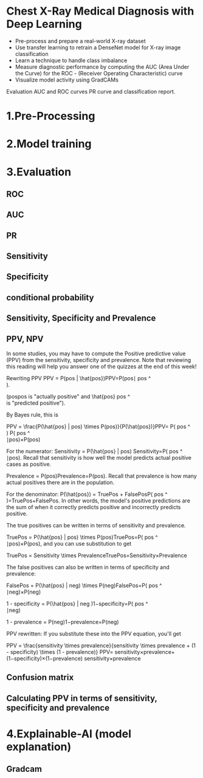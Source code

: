 # Chest X-Ray Medical Diagnosis with Deep Learning

- Pre-process and prepare a real-world X-ray dataset
- Use transfer learning to retrain a DenseNet model for X-ray image classification
- Learn a technique to handle class imbalance
- Measure diagnostic performance by computing the AUC (Area Under the Curve) for the ROC - (Receiver Operating Characteristic) curve
- Visualize model activity using GradCAMs


Evaluation
AUC and ROC curves PR curve and classification report.

# 1.Pre-Processing 

# 2.Model training

# 3.Evaluation
## ROC
## AUC
## PR

## Sensitivity

## Specificity

## conditional probability

## Sensitivity, Specificity and Prevalence

## PPV, NPV
In some studies, you may have to compute the Positive predictive value (PPV) from the sensitivity, specificity and prevalence.  Note that reviewing this reading will help you answer one of the quizzes at the end of this week!

Rewriting PPV
PPV = P(pos | \hat{pos})PPV=P(pos∣ 
pos
^
​	
 ).  

(pospos is "actually positive" and \hat{pos} 
pos
^
​	
  is "predicted positive").

By Bayes rule, this is 

 PPV = \frac{P(\hat{pos} | pos) \times P(pos)}{P(\hat{pos})}PPV= 
P( 
pos
^
​	
 )
P( 
pos
^
​	
 ∣pos)×P(pos)
​	
 

For the numerator:
Sensitivity = P(\hat{pos} | pos) Sensitivity=P( 
pos
^
​	
 ∣pos).  Recall that sensitivity is how well the model predicts actual positive cases as positive.

Prevalence = P(pos)Prevalence=P(pos).  Recall that prevalence is how many actual positives there are in the population.

For the denominator:
P(\hat{pos}) = TruePos + FalsePosP( 
pos
^
​	
 )=TruePos+FalsePos.  In other words, the model's positive predictions are the sum of when it correctly predicts positive and incorrectly predicts positive.

The true positives can be written in terms of sensitivity and prevalence.

TruePos = P(\hat{pos} | pos) \times P(pos)TruePos=P( 
pos
^
​	
 ∣pos)×P(pos), and you can use substitution to get 

TruePos = Sensitivity \times PrevalenceTruePos=Sensitivity×Prevalence

The false positives can also be written in terms of specificity and prevalence:

FalsePos = P(\hat{pos} | neg) \times P(neg)FalsePos=P( 
pos
^
​	
 ∣neg)×P(neg)

1 - specificity = P(\hat{pos} | neg )1−specificity=P( 
pos
^
​	
 ∣neg)

1 - prevalence = P(neg)1−prevalence=P(neg)

PPV rewritten:
If you substitute these into the PPV equation, you'll get

PPV = \frac{sensitivity \times prevalence}{sensitivity \times prevalence + (1 - specificity) \times (1 - prevalence)} PPV= 
sensitivity×prevalence+(1−specificity)×(1−prevalence)
sensitivity×prevalence
​	


## Confusion matrix

## Calculating PPV in terms of sensitivity, specificity and prevalence


# 4.Explainable-AI (model explanation)

## Gradcam